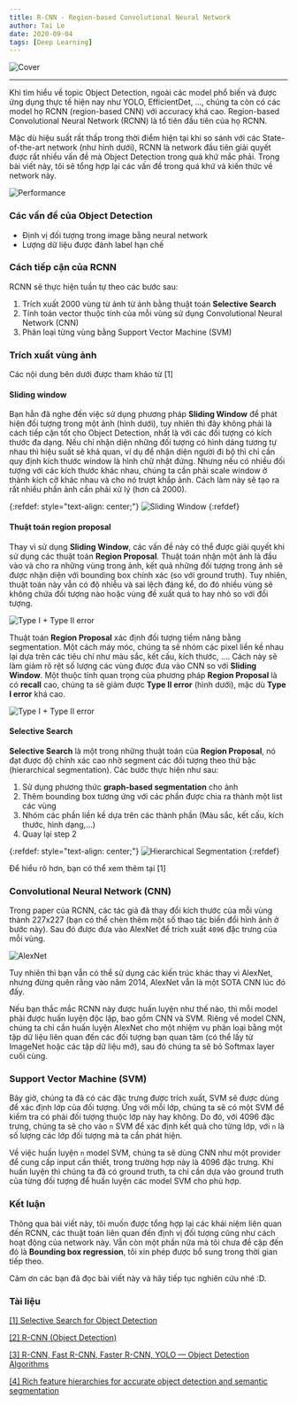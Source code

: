 ```yaml
---
title: R-CNN - Region-based Convolutional Neural Network
author: Tai Le
date: 2020-09-04
tags: [Deep Learning]
---
```


![Cover](/assets/img/2020-09-04/rcnn-architecture.png)

---

Khi tìm hiểu về topic Object Detection, ngoài các model phổ biến và được ứng dụng thực tế hiện nay như YOLO, EfficientDet, ..., chúng ta còn có các model họ RCNN (region-based CNN) với accuracy khá cao. Region-based Convolutional Neural Network (RCNN) là tổ tiên đầu tiên của họ RCNN.

Mặc dù hiệu suất rất thấp trong thời điểm hiện tại khi so sánh với các State-of-the-art network (như hình dưới), RCNN là network đầu tiên giải quyết được rất nhiều vấn đề mà Object Detection trong quá khứ mắc phải. Trong bài viết này, tôi sẽ tổng hợp lại các vấn đề trong quá khứ và kiến thức về network này.

![Performance](/assets/img/2020-09-04/rcnn-performance.png)



### Các vấn đề của Object Detection

- Định vị đối tượng trong image bằng neural network
- Lượng dữ liệu được đánh label hạn chế



### Cách tiếp cận của RCNN

RCNN sẽ thực hiện tuần tự theo các bước sau:

1. Trích xuất 2000 vùng từ ảnh từ ảnh bằng thuật toán __Selective Search__
2. Tính toán vector thuộc tính của mỗi vùng sử dụng Convolutional Neural Network (CNN)
3. Phân loại từng vùng bằng Support Vector Machine (SVM)



### Trích xuất vùng ảnh

Các nội dung bên dưới được tham khảo từ [1]

#### Sliding window

Bạn hẳn đã nghe đến việc sử dụng phương pháp __Sliding Window__ để phát hiện đối tượng trong một ảnh (hình dưới), tuy nhiên thì đây không phải là cách tiếp cận tốt cho Object Detection, nhất là với các đối tượng có kích thước đa dạng. Nếu chỉ nhận diện những đối tượng có hình dáng tương tự nhau thì hiệu suất sẽ khả quan, ví dụ để nhận diện người đi bộ thì chỉ cần quy định kích thước window là hình chữ nhật đứng. Nhưng nếu có nhiều đối tượng với các kích thước khác nhau, chúng ta cần phải scale window ở thành kích cỡ khác nhau và cho nó trượt khắp ảnh. Cách làm này sẽ tạo ra rất nhiều phần ảnh cần phải xử lý (hơn cả 2000).

{:refdef: style="text-align: center;"}
![Sliding Window](/assets/img/2020-09-04/sliding-window.gif)
{:refdef}


#### Thuật toán region proposal

Thay vì sử dụng __Sliding Window__, các vấn đề này có thể được giải quyết khi sử dụng các thuật toán __Region Proposal__. Thuật toán nhận một ảnh là đầu vào và cho ra những vùng trong ảnh, kết quả những đối tượng trong ảnh sẽ được nhận diện với bounding box chính xác (so với ground truth). Tuy nhiên, thuật toán này vẫn có độ nhiễu và sai lệch đáng kể, do đó nhiều vùng sẽ không chứa đối tượng nào hoặc vùng đề xuất quá to hay nhỏ so với đối tượng.

![Type I + Type II error](/assets/img/2020-09-04/region-proposal-algorithm.jpg)

Thuật toán __Region Proposal__ xác định đối tượng tiềm năng bằng segmentation. Một cách máy móc, chúng ta sẽ nhóm các pixel liền kề nhau lại dựa trên các tiêu chí như màu sắc, kết cấu, kích thước, .... Cách này sẽ làm giảm rõ rệt số lượng các vùng được đưa vào CNN so với __Sliding Window__. Một thuộc tính quan trọng của phương pháp __Region Proposal__ là có __recall__ cao, chúng ta sẽ giảm được __Type II error__ (hình dưới), mặc dù __Type I error__ khá cao.

![Type I + Type II error](/assets/img/2020-09-04/type-1-2-error-example.jpg)


#### Selective Search

__Selective Search__ là một trong những thuật toán của __Region Proposal__, nó đạt được độ chính xác cao nhờ segment các đối tượng theo thứ bậc (hierarchical segmentation). Các bước thực hiện như sau:

1. Sử dụng phương thức __graph-based segmentation__ cho ảnh
2. Thêm bounding box tương ứng với các phần được chia ra thành một list các vùng
3. Nhóm các phần liền kề dựa trên các thành phần (Màu sắc, kết cấu, kích thước, hình dạng,...)
3. Quay lại step 2

{:refdef: style="text-align: center;"}
![Hierarchical Segmentation](/assets/img/2020-09-04/hierarchical-segmentation.jpg)
{:refdef}

Để hiểu rõ hơn, bạn có thể xem thêm tại [1]



### Convolutional Neural Network (CNN)

Trong paper của RCNN, các tác giả đã thay đổi kích thước của mỗi vùng thành 227x227 (bạn có thể chèn thêm một số thao tác biến đổi hình ảnh ở bước này). Sau đó được đưa vào AlexNet để trích xuất `4096` đặc trưng của mỗi vùng.

![AlexNet](/assets/img/2020-09-04/alexnet.png)

Tuy nhiên thì bạn vẫn có thể sử dụng các kiến trúc khác thay vì AlexNet, nhưng đừng quên rằng vào năm 2014, AlexNet vẫn là một SOTA CNN lúc đó đấy.

Nếu bạn thắc mắc RCNN này được huấn luyện như thế nào, thì mỗi model phải được huấn luyện độc lập, bao gồm CNN và SVM. Riêng về model CNN, chúng ta chỉ cần huấn luyện AlexNet cho một nhiệm vụ phân loại bằng một tập dữ liệu liên quan đến các đối tượng bạn quan tâm (có thể lấy từ ImageNet hoặc các tập dữ liệu mở), sau đó chúng ta sẽ bỏ Softmax layer cuối cùng.



### Support Vector Machine (SVM)

Bây giờ, chúng ta đã có các đặc trưng được trích xuất, SVM sẽ được dùng để xác định lớp của đối tượng. Ứng với mỗi lớp, chúng ta sẽ có một SVM để kiểm tra có phải đối tượng thuộc lớp này hay không. Do đó, với 4096 đặc trưng, chúng ta sẽ cho vào `n` SVM để xác định kết quả cho từng lớp, với `n` là số lượng các lớp đối tượng mà ta cần phát hiện.

Về việc huấn luyện `n` model SVM, chúng ta sẽ dùng CNN như một provider để cung cấp input cần thiết, trong trường hợp này là 4096 đặc trưng. Khi huấn luyện thì chúng ta đã có ground truth, ta chỉ cần dựa vào ground truth của từng đối tượng để huấn luyện các model SVM cho phù hợp.



[comment]: <> (### Bounding box regression)



### Kết luận

Thông qua bài viết này, tôi muốn được tổng hợp lại các khái niệm liên quan đến RCNN, các thuật toán liên quan đến định vị đối tượng cũng như cách hoạt động của network này. Vẫn còn một phần nữa mà tôi chưa đề cập đến đó là __Bounding box regression__, tôi xin phép được bổ sung trong thời gian tiếp theo.

Cảm ơn các bạn đã đọc bài viết này và hãy tiếp tục nghiên cứu nhé :D.



### Tài liệu

[[1] Selective Search for Object Detection](https://www.learnopencv.com/selective-search-for-object-detection-cpp-python/)

[[2] R-CNN (Object Detection)](https://medium.com/@selfouly/r-cnn-3a9beddfd55a)

[[3] R-CNN, Fast R-CNN, Faster R-CNN, YOLO — Object Detection Algorithms](https://towardsdatascience.com/r-cnn-fast-r-cnn-faster-r-cnn-yolo-object-detection-algorithms-36d53571365e)

[[4] Rich feature hierarchies for accurate object detection and semantic segmentation](https://arxiv.org/pdf/1311.2524.pdf)
